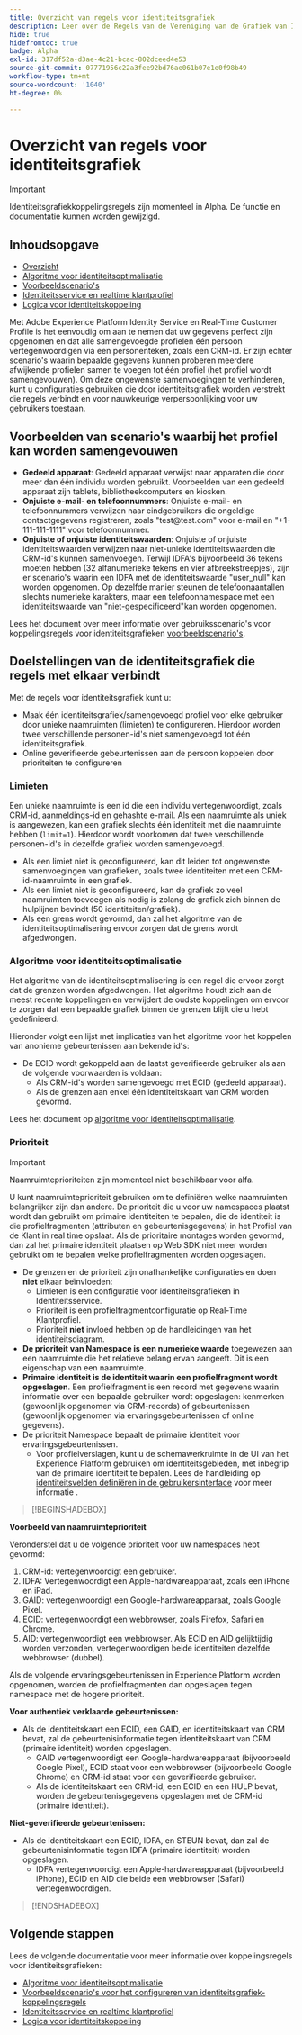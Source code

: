 ```yaml
---
title: Overzicht van regels voor identiteitsgrafiek
description: Leer over de Regels van de Vereniging van de Grafiek van Identiteit in de Dienst van de Identiteit.
hide: true
hidefromtoc: true
badge: Alpha
exl-id: 317df52a-d3ae-4c21-bcac-802dceed4e53
source-git-commit: 07771956c22a3fee92bd76ae061b07e1e0f98b49
workflow-type: tm+mt
source-wordcount: '1040'
ht-degree: 0%

---
```


# Overzicht van regels voor identiteitsgrafiek

>[!IMPORTANT]
>
>Identiteitsgrafiekkoppelingsregels zijn momenteel in Alpha. De functie en documentatie kunnen worden gewijzigd.

## Inhoudsopgave

* [Overzicht](./overview.md)
* [Algoritme voor identiteitsoptimalisatie](./identity-optimization-algorithm.md)
* [Voorbeeldscenario&#39;s](./example-scenarios.md)
* [Identiteitsservice en realtime klantprofiel](identity-and-profile.md)
* [Logica voor identiteitskoppeling](./identity-linking-logic.md)

Met Adobe Experience Platform Identity Service en Real-Time Customer Profile is het eenvoudig om aan te nemen dat uw gegevens perfect zijn opgenomen en dat alle samengevoegde profielen één persoon vertegenwoordigen via een personenteken, zoals een CRM-id. Er zijn echter scenario&#39;s waarin bepaalde gegevens kunnen proberen meerdere afwijkende profielen samen te voegen tot één profiel (het profiel wordt samengevouwen). Om deze ongewenste samenvoegingen te verhinderen, kunt u configuraties gebruiken die door identiteitsgrafiek worden verstrekt die regels verbindt en voor nauwkeurige verpersoonlijking voor uw gebruikers toestaan.

## Voorbeelden van scenario&#39;s waarbij het profiel kan worden samengevouwen

* **Gedeeld apparaat**: Gedeeld apparaat verwijst naar apparaten die door meer dan één individu worden gebruikt. Voorbeelden van een gedeeld apparaat zijn tablets, bibliotheekcomputers en kiosken.
* **Onjuiste e-mail- en telefoonnummers**: Onjuiste e-mail- en telefoonnummers verwijzen naar eindgebruikers die ongeldige contactgegevens registreren, zoals &quot;test<span>@test.com&quot; voor e-mail en &quot;+1-111-111-1111&quot; voor telefoonnummer.
* **Onjuiste of onjuiste identiteitswaarden**: Onjuiste of onjuiste identiteitswaarden verwijzen naar niet-unieke identiteitswaarden die CRM-id&#39;s kunnen samenvoegen. Terwijl IDFA&#39;s bijvoorbeeld 36 tekens moeten hebben (32 alfanumerieke tekens en vier afbreekstreepjes), zijn er scenario&#39;s waarin een IDFA met de identiteitswaarde &quot;user_null&quot; kan worden opgenomen. Op dezelfde manier steunen de telefoonaantallen slechts numerieke karakters, maar een telefoonnamespace met een identiteitswaarde van &quot;niet-gespecificeerd&quot;kan worden opgenomen.

Lees het document over meer informatie over gebruiksscenario&#39;s voor koppelingsregels voor identiteitsgrafieken [voorbeeldscenario&#39;s](./example-scenarios.md).

## Doelstellingen van de identiteitsgrafiek die regels met elkaar verbindt

Met de regels voor identiteitsgrafiek kunt u:

* Maak één identiteitsgrafiek/samengevoegd profiel voor elke gebruiker door unieke naamruimten (limieten) te configureren. Hierdoor worden twee verschillende personen-id&#39;s niet samengevoegd tot één identiteitsgrafiek.
* Online geverifieerde gebeurtenissen aan de persoon koppelen door prioriteiten te configureren

### Limieten

Een unieke naamruimte is een id die een individu vertegenwoordigt, zoals CRM-id, aanmeldings-id en gehashte e-mail. Als een naamruimte als uniek is aangewezen, kan een grafiek slechts één identiteit met die naamruimte hebben (`limit=1`). Hierdoor wordt voorkomen dat twee verschillende personen-id&#39;s in dezelfde grafiek worden samengevoegd.

* Als een limiet niet is geconfigureerd, kan dit leiden tot ongewenste samenvoegingen van grafieken, zoals twee identiteiten met een CRM-id-naamruimte in een grafiek.
* Als een limiet niet is geconfigureerd, kan de grafiek zo veel naamruimten toevoegen als nodig is zolang de grafiek zich binnen de hulplijnen bevindt (50 identiteiten/grafiek).
* Als een grens wordt gevormd, dan zal het algoritme van de identiteitsoptimalisering ervoor zorgen dat de grens wordt afgedwongen.

### Algoritme voor identiteitsoptimalisatie

Het algoritme van de identiteitsoptimalisering is een regel die ervoor zorgt dat de grenzen worden afgedwongen. Het algoritme houdt zich aan de meest recente koppelingen en verwijdert de oudste koppelingen om ervoor te zorgen dat een bepaalde grafiek binnen de grenzen blijft die u hebt gedefinieerd.

Hieronder volgt een lijst met implicaties van het algoritme voor het koppelen van anonieme gebeurtenissen aan bekende id&#39;s:

* De ECID wordt gekoppeld aan de laatst geverifieerde gebruiker als aan de volgende voorwaarden is voldaan:
   * Als CRM-id&#39;s worden samengevoegd met ECID (gedeeld apparaat).
   * Als de grenzen aan enkel één identiteitskaart van CRM worden gevormd.

Lees het document op [algoritme voor identiteitsoptimalisatie](./identity-optimization-algorithm.md).

### Prioriteit

>[!IMPORTANT]
>
>Naamruimteprioriteiten zijn momenteel niet beschikbaar voor alfa.

U kunt naamruimteprioriteit gebruiken om te definiëren welke naamruimten belangrijker zijn dan andere. De prioriteit die u voor uw namespaces plaatst wordt dan gebruikt om primaire identiteiten te bepalen, die de identiteit is die profielfragmenten (attributen en gebeurtenisgegevens) in het Profiel van de Klant in real time opslaat. Als de prioritaire montages worden gevormd, dan zal het primaire identiteit plaatsen op Web SDK niet meer worden gebruikt om te bepalen welke profielfragmenten worden opgeslagen.

* De grenzen en de prioriteit zijn onafhankelijke configuraties en doen **niet** elkaar beïnvloeden:
   * Limieten is een configuratie voor identiteitsgrafieken in Identiteitsservice.
   * Prioriteit is een profielfragmentconfiguratie op Real-Time Klantprofiel.
   * Prioriteit **niet** invloed hebben op de handleidingen van het identiteitsdiagram.
* **De prioriteit van Namespace is een numerieke waarde** toegewezen aan een naamruimte die het relatieve belang ervan aangeeft. Dit is een eigenschap van een naamruimte.
* **Primaire identiteit is de identiteit waarin een profielfragment wordt opgeslagen**. Een profielfragment is een record met gegevens waarin informatie over een bepaalde gebruiker wordt opgeslagen: kenmerken (gewoonlijk opgenomen via CRM-records) of gebeurtenissen (gewoonlijk opgenomen via ervaringsgebeurtenissen of online gegevens).
* De prioriteit Namespace bepaalt de primaire identiteit voor ervaringsgebeurtenissen.
   * Voor profielverslagen, kunt u de schemawerkruimte in de UI van het Experience Platform gebruiken om identiteitsgebieden, met inbegrip van de primaire identiteit te bepalen. Lees de handleiding op [identiteitsvelden definiëren in de gebruikersinterface](../../xdm/ui/fields/identity.md) voor meer informatie .

>[!BEGINSHADEBOX]

**Voorbeeld van naamruimteprioriteit**

Veronderstel dat u de volgende prioriteit voor uw namespaces hebt gevormd:

1. CRM-id: vertegenwoordigt een gebruiker.
2. IDFA: Vertegenwoordigt een Apple-hardwareapparaat, zoals een iPhone en iPad.
3. GAID: vertegenwoordigt een Google-hardwareapparaat, zoals Google Pixel.
4. ECID: vertegenwoordigt een webbrowser, zoals Firefox, Safari en Chrome.
5. AID: vertegenwoordigt een webbrowser.
Als ECID en AID gelijktijdig worden verzonden, vertegenwoordigen beide identiteiten dezelfde webbrowser (dubbel).

Als de volgende ervaringsgebeurtenissen in Experience Platform worden opgenomen, worden de profielfragmenten dan opgeslagen tegen namespace met de hogere prioriteit.

**Voor authentiek verklaarde gebeurtenissen:**

* Als de identiteitskaart een ECID, een GAID, en identiteitskaart van CRM bevat, zal de gebeurtenisinformatie tegen identiteitskaart van CRM (primaire identiteit) worden opgeslagen.
   * GAID vertegenwoordigt een Google-hardwareapparaat (bijvoorbeeld Google Pixel), ECID staat voor een webbrowser (bijvoorbeeld Google Chrome) en CRM-id staat voor een geverifieerde gebruiker.
   * Als de identiteitskaart een CRM-id, een ECID en een HULP bevat, worden de gebeurtenisgegevens opgeslagen met de CRM-id (primaire identiteit).

**Niet-geverifieerde gebeurtenissen:**

* Als de identiteitskaart een ECID, IDFA, en STEUN bevat, dan zal de gebeurtenisinformatie tegen IDFA (primaire identiteit) worden opgeslagen.
   * IDFA vertegenwoordigt een Apple-hardwareapparaat (bijvoorbeeld iPhone), ECID en AID die beide een webbrowser (Safari) vertegenwoordigen.

>[!ENDSHADEBOX]

## Volgende stappen

Lees de volgende documentatie voor meer informatie over koppelingsregels voor identiteitsgrafieken:

* [Algoritme voor identiteitsoptimalisatie](./identity-optimization-algorithm.md)
* [Voorbeeldscenario&#39;s voor het configureren van identiteitsgrafiek-koppelingsregels](./example-scenarios.md)
* [Identiteitsservice en realtime klantprofiel](identity-and-profile.md)
* [Logica voor identiteitskoppeling](./identity-linking-logic.md)

